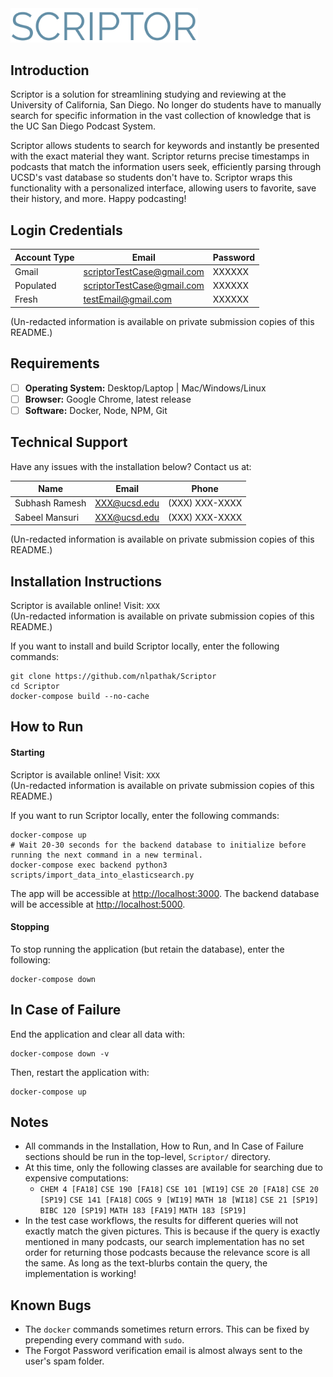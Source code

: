 <img src="./scriptor-app/src/assets/Logo.png" alt="Scriptor" width=300px>

## Introduction
Scriptor is a solution for streamlining studying and reviewing at the University of California, San Diego. No longer do students have to manually search for specific information in the vast collection of knowledge that is the UC San Diego Podcast System. 

Scriptor allows students to search for keywords and instantly be presented with the exact material they want. Scriptor returns precise timestamps in podcasts that match the information users seek, efficiently parsing through UCSD's vast database so students don't have to. Scriptor wraps this functionality with a personalized interface, allowing users to favorite, save their history, and more. Happy podcasting!

## Login Credentials

| Account Type  | Email | Password| 
| ------------- | ------------- | ------ |
| Gmail | scriptorTestCase@gmail.com | XXXXXX|
| Populated | scriptorTestCase@gmail.com | XXXXXX |
| Fresh | testEmail@gmail.com | XXXXXX |

(Un-redacted information is available on private submission copies of this README.)
 
## Requirements
- [ ] **Operating System:** Desktop/Laptop | Mac/Windows/Linux
- [ ] **Browser:** Google Chrome, latest release
- [ ] **Software:** Docker, Node, NPM, Git

## Technical Support
Have any issues with the installation below? Contact us at: 

| Name  | Email | Phone | 
| ------------- | ------------- | ------ |
| Subhash Ramesh | XXX@ucsd.edu | (XXX) XXX-XXXX |
| Sabeel Mansuri | XXX@ucsd.edu | (XXX) XXX-XXXX |

(Un-redacted information is available on private submission copies of this README.)

## Installation Instructions
Scriptor is available online! Visit: `XXX`  
(Un-redacted information is available on private submission copies of this README.)

If you want to install and build Scriptor locally, enter the following commands:
```shell
git clone https://github.com/nlpathak/Scriptor
cd Scriptor
docker-compose build --no-cache
```

## How to Run
#### Starting
Scriptor is available online! Visit: `XXX`  
(Un-redacted information is available on private submission copies of this README.)

If you want to run Scriptor locally, enter the following commands:
```shell
docker-compose up
# Wait 20-30 seconds for the backend database to initialize before running the next command in a new terminal.
docker-compose exec backend python3 scripts/import_data_into_elasticsearch.py
```

The app will be accessible at [http://localhost:3000](http://localhost:3000). The backend database will be accessible at [http://localhost:5000](http://localhost:5000).

#### Stopping
To stop running the application (but retain the database), enter the following:
```shell
docker-compose down
```

## In Case of Failure
End the application and clear all data with:
```shell
docker-compose down -v
```


Then, restart the application with:
```shell
docker-compose up
```

## Notes
* All commands in the Installation, How to Run, and In Case of Failure sections should be run in the top-level, `Scriptor/` directory.
* At this time, only the following classes are available for searching due to expensive computations: 
  * `CHEM 4 [FA18]` `CSE 190 [FA18]` `CSE 101 [WI19]` `CSE 20 [FA18]` `CSE 20 [SP19]` `CSE 141 [FA18]` `COGS 9 [WI19]` `MATH 18 [WI18]` `CSE 21 [SP19]` `BIBC 120 [SP19]` `MATH 183 [FA19]` `MATH 183 [SP19]`
* In the test case workflows, the results for different queries will not exactly match the given pictures. This is because if the query is exactly mentioned in many podcasts, our search implementation has no set order for returning those podcasts because the relevance score is all the same. As long as the text-blurbs contain the query, the implementation is working!


## Known Bugs
* The `docker` commands sometimes return errors. This can be fixed by prepending every command with `sudo`.
* The Forgot Password verification email is almost always sent to the user's spam folder.
